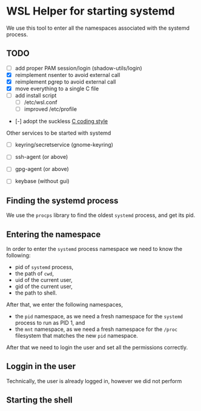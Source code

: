 # WSL Helper for starting systemd

We use this tool to enter all the namespaces associated with the systemd process.

## TODO

- [ ] add proper PAM session/login (shadow-utils/login)
- [X] reimplement nsenter to avoid external call
- [X] reimplement pgrep to avoid external call
- [X] move everything to a single C file
- [ ] add install script
  - [ ] /etc/wsl.conf
  - [ ] improved /etc/profile
- [-] adopt the suckless [C coding style](https://suckless.org/coding_style/)

Other services to be started with systemd
- [ ] keyring/secretservice (gnome-keyring)
- [ ] ssh-agent (or above)
- [ ] gpg-agent (or above)
- [ ] keybase (without gui)


## Finding the systemd process

We use the `procps` library to find the oldest `systemd` process, and get its pid.

## Entering the namespace

In order to enter the `systemd` process namespace we need to know the following:

- pid of `systemd` process,
- the path of `cwd`,
- uid of the current user,
- gid of the current user,
- the path to shell.

After that, we enter the following namespaces,

- the `pid` namespace, as we need a fresh namespace for the `systemd` process to run as PID 1, and 
- the `mnt` namespace, as we need a fresh namespace for the `/proc` filesystem that matches the new `pid` namespace.

After that we need to login the user and set all the permissions correctly.

## Loggin in the user

Technically, the user is already logged in, however we did not perform 

## Starting the shell